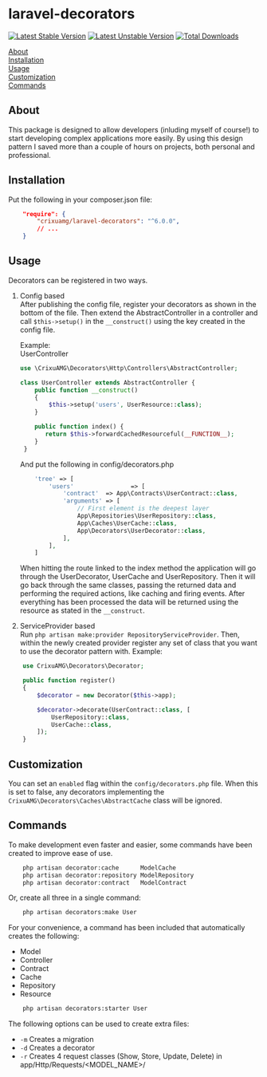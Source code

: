 # laravel-decorators

[![Latest Stable Version](https://poser.pugx.org/crixuamg/laravel-decorators/v/stable)](https://packagist.org/packages/crixuamg/laravel-decorators)
[![Latest Unstable Version](https://poser.pugx.org/crixuamg/laravel-decorators/v/unstable)](https://packagist.org/packages/crixuamg/laravel-decorators)
[![Total Downloads](https://poser.pugx.org/crixuamg/laravel-decorators/downloads)](https://packagist.org/packages/crixuamg/laravel-decorators)

[About](#about)<br>
[Installation](#installation)<br>
[Usage](#about)<br>
[Customization](#customization)<br>
[Commands](#commands)<br>

## About
This package is designed to allow developers (inluding myself of course!) to start developing complex applications more easily. By using this design pattern I saved more than a couple of hours on projects, both personal and professional.

## Installation
Put the following in your composer.json file:
```json
    "require": {
        "crixuamg/laravel-decorators": "^6.0.0",
        // ...
    }
```

## Usage
Decorators can be registered in two ways.

1) Config based \
After publishing the config file, register your decorators as shown in the bottom of the file. Then extend the AbstractController in a controller and call `$this->setup()` in the `__construct()` using the key created in the config file.

    Example:\
    UserController

    ```php
    use \CrixuAMG\Decorators\Http\Controllers\AbstractController;

    class UserController extends AbstractController {
        public function __construct()
        {
            $this->setup('users', UserResource::class);
        }

        public function index() {
           return $this->forwardCachedResourceful(__FUNCTION__);
        }
     }
    ```
    And put the following in
    config/decorators.php

    ```php
        'tree' => [
            'users'                => [
                'contract'  => App\Contracts\UserContract::class,
                'arguments' => [
                    // First element is the deepest layer
                    App\Repositories\UserRepository::class,
                    App\Caches\UserCache::class,
                    App\Decorators\UserDecorator::class,
                ],
            ],
        ]
    ```

   When hitting the route linked to the index method the application will go through the UserDecorator, UserCache and UserRepository. Then it will go back through the same classes, passing the returned data and performing the required actions, like caching and firing events.
   After everything has been processed the data will be returned using the resource as stated in the `__construct`.


2) ServiceProvider based\
Run `php artisan make:provider RepositoryServiceProvider`.
Then, within the newly created provider register any set of class that you want to use the decorator pattern with.
Example:
```php
    use CrixuAMG\Decorators\Decorator;

    public function register()
    {
        $decorator = new Decorator($this->app);

        $decorator->decorate(UserContract::class, [
            UserRepository::class,
            UserCache::class,
        ]);
    }
```

## Customization
You can set an `enabled` flag within the `config/decorators.php` file.
When this is set to false, any decorators implementing the `CrixuAMG\Decorators\Caches\AbstractCache` class will be ignored.

## Commands
To make development even faster and easier, some commands have been created to improve ease of use.

```bash
    php artisan decorator:cache      ModelCache
    php artisan decorator:repository ModelRepository
    php artisan decorator:contract   ModelContract
```

Or, create all three in a single command:
```bash
    php artisan decorators:make User
```

For your convenience, a command has been included that automatically creates the following:
- Model
- Controller
- Contract
- Cache
- Repository
- Resource

```bash
    php artisan decorators:starter User
```
The following options can be used to create extra files:
- `-m` Creates a migration
- `-d` Creates a decorator
- `-r` Creates 4 request classes (Show, Store, Update, Delete) in app/Http/Requests/<MODEL_NAME>/
